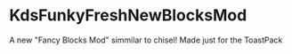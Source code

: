 # KdsFunkyFreshNewBlocksMod
A new "Fancy Blocks Mod" simmilar to chisel! Made just for the ToastPack
